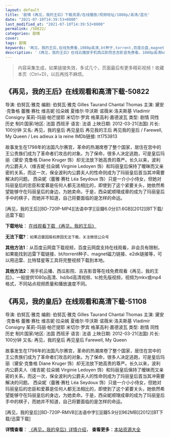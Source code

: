 ```yaml
---
layout: default
title: '剧情《再见，我的王后》下载资源/在线播放/视频地址/1080p/高清/蓝光'
date: "2021-07-10T14:39:53+0800"
last_modified_at: "2021-07-10T14:39:53+0800"
permalink: /50822/
categories: 剧情
cover:
tags: 剧情
keywords: '再见，我的王后,在线免费看,1080p高清,bt种子,torrent,百度云盘,magnet,磁力链,迅雷下载资源'
description: '《再见，我的王后》在线云播放手机西瓜影院吉吉影音免费看，1080p高清bd/hd未删减完整版和tc抢先枪版，mkv/mp4格式，附带bt/torrent种子、magnet/磁力链、百度云盘、网盘资源迅雷下载链接'
---
```


>内容采集生成，如果链接失效，多试几个，页面最后有更多精彩视频！收藏本页（Ctrl+D)，以后再找不麻烦。


## 《再见，我的王后》在线观看和高清下载-50822

导演: 伯努瓦·雅克 编剧: 伯努瓦·雅克 Gilles Taurand Chantal Thomas 主演: 黛安·克鲁格 蕾雅·赛杜 维吉妮·拉朵嫣 夏维尔·毕沃斯 诺薇米·洛夫斯基 Vladimir Consigny 茱莉-玛丽·帕芒提耶 米切尔·罗宾 格莱高利·嘉德波瓦 类型: 剧情 同性 历史 制片国家/地区: 法国 西班牙 语言: 法语 上映日期: 2012-03-21(法国) 片长: 100分钟 又名: 再见，我的皇后 再见皇后 再见我的王后 再见我的皇后 / Farewell, My Queen / Les adieux à la reine IMDb链接: tt1753813

故事发生在1798年的法国凡尔赛宫，革命的热潮席卷了整个国家，居住在宫中的王公贵族们成为了革命者们攻击的对象。为了保命，很多人决定逃跑，可是皇后玛丽（黛安·克鲁格 Diane Kruger 饰）却无法放下她高贵的尊严。长久以来，波利内公爵夫人（维吉妮·拉朵嫣 Virginie Ledoyen 饰）和玛丽皇后保持了暧昧而又亲密的关系，而这一次，保全波利内公爵夫人的性命则成为了玛丽皇后首当其冲需要解决的问题。 西朵妮（蕾雅·赛杜 Léa Seydoux 饰）只是一介小小侍女，但她对玛丽皇后的忠臣和爱慕是任何人都无法相比的，即使到了这个紧要关头，她依然希望能够守在玛丽皇后的身边，为她卖命。于是，西朵妮顺理成章的成为了玛丽皇后手中的棋子，而她并不知道，自己将要面临的是怎样的命运。


[再见，我的王后][BD-720P-MP4][法语中字][豆瓣6.0分][1.6GB][2012][BT下载/迅雷下载]

**下载地址**： [在线观看下载 《再见，我的王后》](https://www.btdx8.com/torrent/farewell_my_queen_2012-2.html) 


**无法下载?**：`如果迅雷因版权原因无法下载，关注微信公众号 `

**其他方法1**：从百度云网盘下载视频，百度云网盘支持在线观看，非会员有限制，如果能找到迅雷下载链接、bt/torrent种子、magnet磁力链接、e2dk链接等，可以用迅雷、比特彗星等工具将完整视频下载到本地。

**其他方法2**：用手机云播、西瓜影院、吉吉影音等在线免费观看《再见，我的王后》，一般提供1080p高清、hd/bd高清视频、tc抢先版视频，视频为mkv或mp4格式，不同站点视频质量和播放速度不同。


## 《再见，我的皇后》在线观看和高清下载-51108

导演: 伯努瓦·雅克 编剧: 伯努瓦·雅克 Gilles Taurand Chantal Thomas 主演: 黛安·克鲁格 蕾雅·赛杜 维吉妮·拉朵嫣 夏维尔·毕沃斯 诺薇米·洛夫斯基 Vladimir Consigny 茱莉-玛丽·帕芒提耶 米切尔·罗宾 格莱高利·嘉德波瓦 类型: 剧情 同性 历史 制片国家/地区: 法国 西班牙 语言: 法语 上映日期: 2012-03-21(法国) 片长: 100分钟 又名: 再见，我的皇后 再见皇后 Farewell, My Queen

故事发生在1798年的法国凡尔赛宫，革命的热潮席卷了整个国家，居住在宫中的王公贵族们成为了革命者们攻击的对象。为了保命，很多人决定逃跑，可是皇后玛丽（黛安·克鲁格 Diane Kruger 饰）却无法放下她高贵的尊严。长久以来，波利内公爵夫人（维吉妮·拉朵嫣 Virginie Ledoyen 饰）和玛丽皇后保持了暧昧而又亲密的关系，而这一次，保全波利内公爵夫人的性命则成为了玛丽皇后首当其冲需要解决的问题。 西朵妮（蕾雅·赛杜 Léa Seydoux 饰）只是一介小小侍女，但她对玛丽皇后的忠臣和爱慕是任何人都无法相比的，即使到了这个紧要关头，她依然希望能够守在玛丽皇后的身边，为她卖命。于是，西朵妮顺理成章的成为了玛丽皇后手中的棋子，而她并不知道，自己将要面临的是怎样的命运。


[再见，我的皇后][BD-720P-RMVB][法语中字][豆瓣5.9分][962MB][2012][BT下载/迅雷下载]

**详情查看**： [《再见，我的皇后》详情介绍](/movie/51108/)， **查看更多**：[本站资源大全](/movie/t/all/)

